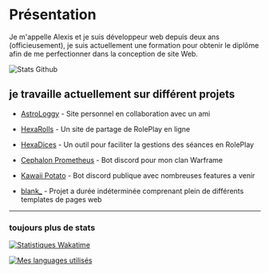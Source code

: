 # Présentation

Je m'appelle Alexis et je suis développeur web depuis deux ans (officieusement), je suis actuellement une formation pour obtenir le diplôme afin de me perfectionner dans la conception de site Web.

![Stats Github](https://github-readme-stats.vercel.app/api?username=Chrissdroid&show_icons=true&locale=fr&bg_color=0,45194A,643169,8070ED&icon_color=D67F6D&title_color=F5A491&text_color=A094FD&custom_title=Mes%20stats%20github&hide_border=true)

## je travaille actuellement sur différent projets

- [AstroLoggy](https://astrologgy.info/ "Lien vers le site") - Site personnel en collaboration avec un ami

- [HexaRolls](https://hexarolls.com/ "Lien vers le site") - Un site de partage de RolePlay en ligne

- [HexaDices](https://github.com/Chrissdroid "Lien inéxistant pour le moment") - Un outil pour faciliter la gestions des séances en RolePlay

- [Cephalon Prometheus](https://github.com/Chrissdroid/Cephalon-Prometheus "Voir le repo git") - Bot discord pour mon clan Warframe

- [Kawaii Potato](https://github.com/Chrissdroid/Kawaii-Potato "Voir le repo git") - Bot discord publique avec nombreuses features a venir

- [blank_](https://github.com/Chrissdroid "Lien inéxistant pour le moment") - Projet a durée indéterminée comprenant plein de différents templates de pages web

---

### toujours plus de stats

[![Statistiques Wakatime](https://github-readme-stats.vercel.app/api/wakatime?username=Astroalex&bg_color=90,45194A,643169,8070ED&title_color=F5A491&text_color=A094FD&hide_border=true)](https://github.com/anuraghazra/github-readme-stats)

[![Mes languages utilisés](https://github-readme-stats.vercel.app/api/top-langs/?username=chrissdroid&layout=compact&locale=fr&bg_color=90,8070ED,643169,45194A&title_color=F5A491&text_color=A094FD&hide_border=true)](https://github.com/anuraghazra/github-readme-stats)


